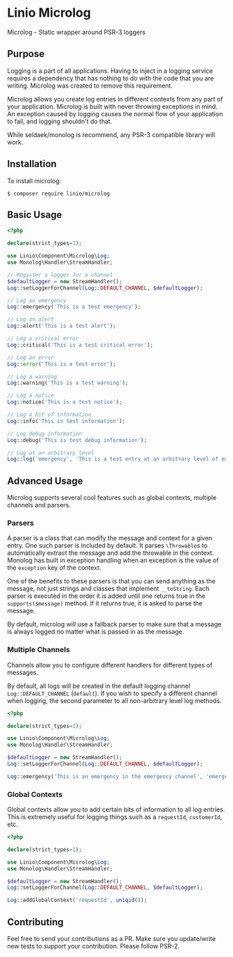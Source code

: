 # Linio Microlog
Microlog - Static wrapper around PSR-3 loggers

## Purpose
Logging is a part of all applications. Having to inject in a logging service requires a dependency that has nothing to do with the code that you are writing. Microlog was created to remove this requirement.

Microlog allows you create log entries in different contexts from any part of your application. Microlog is built with never throwing exceptions in mind. An exception caused by logging causes the normal flow of your application to fail, and logging shouldn't do that.

While seldaek/monolog is recommend, any PSR-3 compatible library will work.

## Installation

To install microlog:

```
$ composer require linio/microlog
```

## Basic Usage
```php
<?php

declare(strict_types=1);

use Linio\Component\Microlog\Log;
use Monolog\Handler\StreamHandler;

// Register a logger for a channel
$defaultLogger = new StreamHandler();
Log::setLoggerForChannel(Log::DEFAULT_CHANNEL, $defaultLogger);

// Log an emergency
Log::emergency('This is a test emergency');

// Log an alert
Log::alert('This is a test alert');

// Log a critical error
Log::critical('This is a test critical error');

// Log an error
Log::error('This is a test error');

// Log a warning
Log::warning('This is a test warning');

// Log a notice
Log::notice('This is a test notice');

// Log a bit of information
Log::info('This is test information');

// Log debug information
Log::debug('This is test debug information');

// Log at an arbitrary level
Log::log('emergency', 'This is a test entry at an arbitrary level of emergency');
```

## Advanced Usage
Microlog supports several cool features such as global contexts, multiple channels and parsers.

### Parsers
A parser is a class that can modify the message and context for a given entry. One such parser is included by default. It parses `\Throwable`s to automatically extract the message and add the throwable in the context. Monolog has built in exception handling when an exception is the value of the `exception` key of the context.

One of the benefits to these parsers is that you can send anything as the message, not just strings and classes that implement `__toString`. Each parser is executed in the order it is added until one returns true in the `supports($message)` method. If it returns true, it is asked to parse the message.

By default, microlog will use a fallback parser to make sure that a message is always logged no matter what is passed in as the message.

### Multiple Channels
Channels allow you to configure different handlers for different types of messages.

By default, all logs will be created in the default logging channel `Log::DEFAULT_CHANNEL` (`default`). If you wish to specify a different channel when logging, the second parameter to all non-arbitrary level log methods.

```php
<?php

declare(strict_types=1);

use Linio\Component\Microlog\Log;
use Monolog\Handler\StreamHandler;

$defaultLogger = new StreamHandler();
Log::setLoggerForChannel(Log::DEFAULT_CHANNEL, $defaultLogger);

Log::emergency('This is an emergency in the emergency channel', 'emergency');
```

### Global Contexts
Global contexts allow you to add certain bits of information to all log entries. This is extremely useful for logging things such as a `requestId`, `customerId`, etc.

```php
<?php

declare(strict_types=1);

use Linio\Component\Microlog\Log;
use Monolog\Handler\StreamHandler;

$defaultLogger = new StreamHandler();
Log::setLoggerForChannel(Log::DEFAULT_CHANNEL, $defaultLogger);

Log::addGlobalContext('requestId', uniqid());
```

## Contributing
Feel free to send your contributions as a PR. Make sure you update/write new tests to support your contribution.
Please follow PSR-2.
